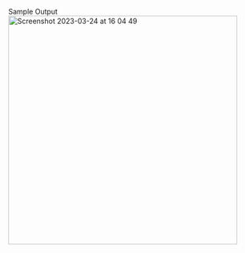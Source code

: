 Sample Output
<img width="457" alt="Screenshot 2023-03-24 at 16 04 49" src="https://user-images.githubusercontent.com/112631548/227580429-5029dd1e-3bfd-4352-8284-c9cffe01d8b9.png">
